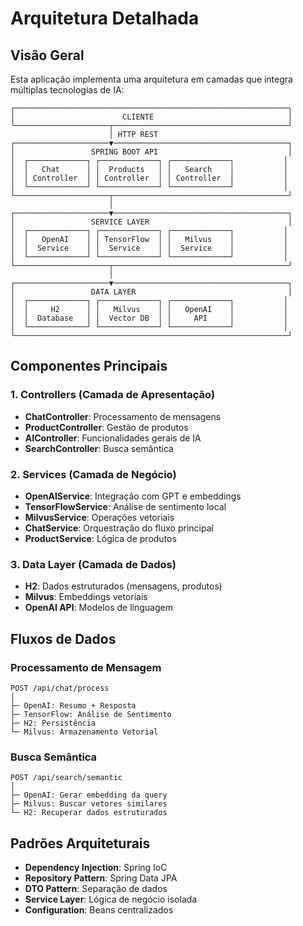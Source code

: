 # Arquitetura Detalhada

## Visão Geral

Esta aplicação implementa uma arquitetura em camadas que integra múltiplas tecnologias de IA:

```
┌─────────────────────────────────────────────────────────────┐
│                        CLIENTE                              │
└─────────────────────┬───────────────────────────────────────┘
                      │ HTTP REST
┌─────────────────────▼───────────────────────────────────────┐
│                 SPRING BOOT API                             │
│  ┌─────────────┐ ┌─────────────┐ ┌─────────────┐           │
│  │   Chat      │ │  Products   │ │   Search    │           │
│  │ Controller  │ │ Controller  │ │ Controller  │           │
│  └─────────────┘ └─────────────┘ └─────────────┘           │
└─────────────────────┬───────────────────────────────────────┘
                      │
┌─────────────────────▼───────────────────────────────────────┐
│                 SERVICE LAYER                               │
│  ┌─────────────┐ ┌─────────────┐ ┌─────────────┐           │
│  │   OpenAI    │ │ TensorFlow  │ │   Milvus    │           │
│  │  Service    │ │  Service    │ │  Service    │           │
│  └─────────────┘ └─────────────┘ └─────────────┘           │
└─────────────────────┬───────────────────────────────────────┘
                      │
┌─────────────────────▼───────────────────────────────────────┐
│                 DATA LAYER                                  │
│  ┌─────────────┐ ┌─────────────┐ ┌─────────────┐           │
│  │     H2      │ │   Milvus    │ │   OpenAI    │           │
│  │  Database   │ │  Vector DB  │ │     API     │           │
│  └─────────────┘ └─────────────┘ └─────────────┘           │
└─────────────────────────────────────────────────────────────┘
```

## Componentes Principais

### 1. Controllers (Camada de Apresentação)
- **ChatController**: Processamento de mensagens
- **ProductController**: Gestão de produtos
- **AIController**: Funcionalidades gerais de IA
- **SearchController**: Busca semântica

### 2. Services (Camada de Negócio)
- **OpenAIService**: Integração com GPT e embeddings
- **TensorFlowService**: Análise de sentimento local
- **MilvusService**: Operações vetoriais
- **ChatService**: Orquestração do fluxo principal
- **ProductService**: Lógica de produtos

### 3. Data Layer (Camada de Dados)
- **H2**: Dados estruturados (mensagens, produtos)
- **Milvus**: Embeddings vetoriais
- **OpenAI API**: Modelos de linguagem

## Fluxos de Dados

### Processamento de Mensagem
```
POST /api/chat/process
│
├─ OpenAI: Resumo + Resposta
├─ TensorFlow: Análise de Sentimento  
├─ H2: Persistência
└─ Milvus: Armazenamento Vetorial
```

### Busca Semântica
```
POST /api/search/semantic
│
├─ OpenAI: Gerar embedding da query
├─ Milvus: Buscar vetores similares
└─ H2: Recuperar dados estruturados
```

## Padrões Arquiteturais

- **Dependency Injection**: Spring IoC
- **Repository Pattern**: Spring Data JPA
- **DTO Pattern**: Separação de dados
- **Service Layer**: Lógica de negócio isolada
- **Configuration**: Beans centralizados